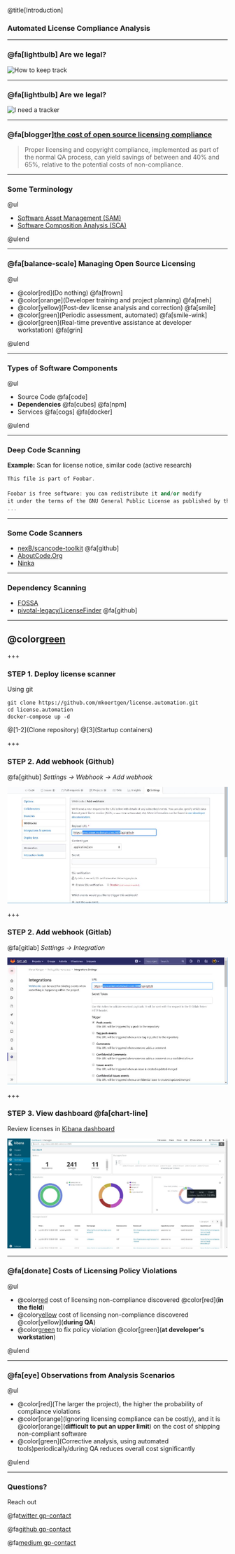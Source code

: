 @title[Introduction]

### Automated License Compliance Analysis

---

### @fa[lightbulb] Are we legal?

![How to keep track](https://memegen.link/noidea/how_to_keep_track../...of_all_my_dependencies~q.jpg?watermark=none)

---

### @fa[lightbulb] Are we legal?

![I need a tracker](http://m.memegen.com/hnrsmk.jpg)

---

### @fa[blogger][the cost of open source licensing compliance](http://www.industryweek.com/software-amp-systems/cost-open-source-licensing-compliance)

> Proper licensing and copyright compliance, implemented
> as part of the normal QA process, can yield savings of
> between and 40% and 65%, relative to the potential costs
> of non-compliance.

---

### Some Terminology

@ul

- [Software Asset Management (SAM)](https://www.gartner.com/reviews/market/software-asset-management-tools)
- [Software Composition Analysis (SCA)](https://resources.whitesourcesoftware.com/blog-whitesource/software-composition-security-analysis)

@ulend

---

### @fa[balance-scale] Managing Open Source Licensing

@ul

- @color[red](Do nothing) @fa[frown]
- @color[orange](Developer training and project planning) @fa[meh]
- @color[yellow](Post-dev license analysis and correction) @fa[smile]
- @color[green](Periodic assessment, automated) @fa[smile-wink]
- @color[green](Real-time preventive assistance at developer workstation) @fa[grin]

@ulend

---

### Types of Software Components

@ul

- Source Code @fa[code]
- **Dependencies** @fa[cubes] @fa[npm]
- Services @fa[cogs] @fa[docker]

@ulend

---

### Deep Code Scanning

**Example:** Scan for license notice, similar code (active research)

```c++
This file is part of Foobar.

Foobar is free software: you can redistribute it and/or modify
it under the terms of the GNU General Public License as published by the Free Software Foundation, either version 3 of the License, or (at your option) any later version.
...
```

---

### Some Code Scanners

- [nexB/scancode-toolkit](https://github.com/nexB/scancode-toolkit) @fa[github]
- [AboutCode.Org](https://www.aboutcode.org/)
- [Ninka](http://ninka.turingmachine.org/)

---

### Dependency Scanning

- [FOSSA](https://fossa.io/)
- [pivotal-legacy/LicenseFinder](https://github.com/pivotal-legacy/LicenseFinder) @fa[github]

---

## @color[green](Demo)

+++

### STEP 1. Deploy license scanner

Using git

```console
git clone https://github.com/mkoertgen/license.automation.git
cd license.automation
docker-compose up -d
```

@[1-2](Clone repository)
@[3](Startup containers)

+++

### STEP 2. Add webhook (Github)

@fa[github] _Settings -> Webhook -> Add webhook_

![Github Webhook](assets/image/github_webhook.jpg)

+++

### STEP 2. Add webhook (Gitlab)

@fa[gitlab] _Settings -> Integration_

![Gitlab Webhook](assets/image/gitlab_webhook.jpg)

+++

### STEP 3. View dashboard @fa[chart-line]

Review licenses in [Kibana dashboard](http://localhost:5601)

![License Dashboard](assets/image/dashboard.jpg)

---

### @fa[donate] Costs of Licensing Policy Violations

@ul

- @color[red](**$20,000**) cost of licensing non-compliance discovered @color[red](**in the field**)
- @color[yellow](**$1,500**) cost of licensing non-compliance discovered @color[yellow](**during QA**)
- @color[green](**$40**) to fix policy violation @color[green](**at developer's workstation**)

@ulend

---

### @fa[eye] Observations from Analysis Scenarios

@ul

- @color[red](The larger the project), the higher the probability of compliance violations
- @color[orange](Ignoring licensing compliance can be costly), and it is @color[orange](**difficult to put an upper limit**) on the cost of shipping non-compliant software
- @color[green](Corrective analysis, using automated tools)periodically/during QA reduces overall cost significantly

@ulend

---

### Questions?

Reach out <br/>

@fa[twitter gp-contact](@mkoertg)

@fa[github gp-contact](mkoertgen)

@fa[medium gp-contact](@marcel.koertgen)
